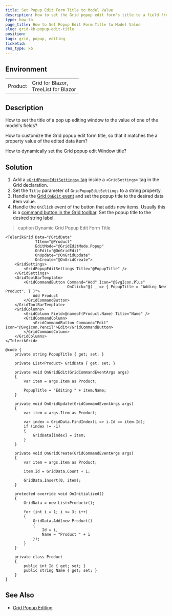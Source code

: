 ```yaml
---
title: Set Popup Edit Form Title to Model Value
description: How to set the Grid popup edit form's title to a field from the edited data item.
type: how-to
page_title: How to Set Popup Edit Form Title to Model Value
slug: grid-kb-popup-edit-title
position: 
tags: grid, popup, editing
ticketid:
res_type: kb
---
```


## Environment

<table>
    <tbody>
        <tr>
            <td>Product</td>
            <td> Grid for Blazor, <br /> TreeList for Blazor </td>
        </tr>
    </tbody>
</table>


## Description

How to set the title of a pop up editing window to the value of one of the model's fields?

How to customize the Grid popup edit form title, so that it matches the a property value of the edited data item?

How to dynamically set the Grid popup edit Window title?


## Solution

1. Add a [`<GridPopupEditSettings>` tag](slug:grid-editing-popup#popup-dimensions-and-styles) inside a `<GridSettings>` tag in the Grid declaration.
1. Set the `Title` parameter of `GridPopupEditSettings` to a string property.
1. Handle the [Grid `OnEdit` event](slug:grid-editing-overview#events) and set the popup title to the desired data item value.
1. Handle the `OnClick` event of the button that adds new items. Usually this is a [command button in the Grid toolbar](slug:components/grid/features/toolbar). Set the popup title to the desired string label.

>caption Dynamic Grid Popup Edit Form Title

````RAZOR
<TelerikGrid Data="@GridData"
             TItem="@Product"
             EditMode="@GridEditMode.Popup"
             OnEdit="@OnGridEdit"
             OnUpdate="@OnGridUpdate"
             OnCreate="@OnGridCreate">
    <GridSettings>
        <GridPopupEditSettings Title="@PopupTitle" />
    </GridSettings>
    <GridToolBarTemplate>
        <GridCommandButton Command="Add" Icon="@SvgIcon.Plus"
                           OnClick="@( _ => { PopupTitle = "Adding New Product"; } )">
            Add Product
        </GridCommandButton>
    </GridToolBarTemplate>
    <GridColumns>
        <GridColumn Field=@nameof(Product.Name) Title="Name" />
        <GridCommandColumn>
            <GridCommandButton Command="Edit" Icon="@SvgIcon.Pencil">Edit</GridCommandButton>
        </GridCommandColumn>
    </GridColumns>
</TelerikGrid>

@code {
    private string PopupTitle { get; set; }

    private List<Product> GridData { get; set; }

    private void OnGridEdit(GridCommandEventArgs args)
    {
        var item = args.Item as Product;

        PopupTitle = "Editing " + item.Name;
    }

    private void OnGridUpdate(GridCommandEventArgs args)
    {
        var item = args.Item as Product;

        var index = GridData.FindIndex(i => i.Id == item.Id);
        if (index != -1)
        {
            GridData[index] = item;
        }
    }

    private void OnGridCreate(GridCommandEventArgs args)
    {
        var item = args.Item as Product;

        item.Id = GridData.Count + 1;

        GridData.Insert(0, item);
    }

    protected override void OnInitialized()
    {
        GridData = new List<Product>();

        for (int i = 1; i <= 3; i++)
        {
            GridData.Add(new Product()
            {
                Id = i,
                Name = "Product " + i
            });
        }
    }

    private class Product
    {
        public int Id { get; set; }
        public string Name { get; set; }
    }
}
````

## See Also

* [Grid Popup Editing](slug:grid-editing-popup)
